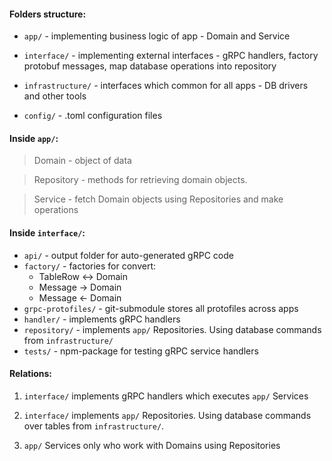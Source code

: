 #### Folders structure:

* `app/` - implementing business logic of app - 
Domain and Service

* `interface/` - implementing external interfaces - 
gRPC handlers, factory protobuf messages, map database operations into repository

* `infrastructure/` - interfaces which common for all apps -
 DB drivers and other tools

* `config/` - .toml configuration files

#### Inside `app/`:

> Domain - object of data

> Repository - methods for retrieving domain objects.

> Service - fetch Domain objects using Repositories and make operations

#### Inside `interface/`:

* `api/` - output folder for auto-generated gRPC code
* `factory/` - factories for convert:
    * TableRow <-> Domain
    * Message -> Domain
    * Message <- Domain
* `grpc-protofiles/` - git-submodule stores all protofiles across apps
* `handler/` - implements gRPC handlers
* `repository/` - implements `app/` Repositories.
Using database commands from `infrastructure/`
* `tests/` - npm-package for testing gRPC service handlers

#### Relations:

1) `interface/` implements gRPC handlers which executes `app/` Services

2) `interface/` implements `app/` Repositories.
   Using database commands over tables from `infrastructure/`.

3) `app/` Services only who work with Domains using Repositories
